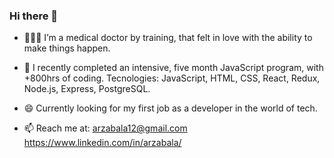 ### Hi there 👋


- 👩🏽‍💻 I’m a medical doctor by training, that felt in love with the ability to make things happen. 

- 🌱 I recently completed an intensive, five month JavaScript program, with +800hrs of coding. Tecnologies: JavaScript, HTML, CSS, React, Redux, Node.js, Express, PostgreSQL. 

- 😄 Currently looking for my first job as a developer in the world of tech.

- 📫 Reach me at: 
arzabala12@gmail.com  
https://www.linkedin.com/in/arzabala/
